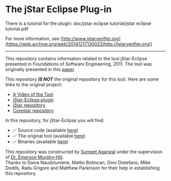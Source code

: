 The jStar Eclipse Plug-in
=============================

There is a tutorial for the plugin:
   doc/jstar eclipse tutorial/jstar eclipse tutorial.pdf

For more information, see [http://www.jstarverifier.org](https://web.archive.org/web/20141217130023/http://jstarverifier.org/)
___
This repository contains information related to the tool jStar-Eclipse presented in Foundations of Software Engineering, 2011. The tool was originally presented in this [paper](http://www.cl.cam.ac.uk/~mb741/papers/fse11.pdf).

This repository <b><i>IS NOT</i></b> the original repository for this tool. Here are some links to the original project:

* [A Video of the Tool](https://www.youtube.com/watch?v=2QRbdlppgrk)
* [jStar-Eclipse plugin](https://github.com/seplogic/jstar-eclipse/tree/master/com.jstar.eclipse.update.site)
* [jStar repository](https://github.com/seplogic/jstar)
* [Corestar repository](https://github.com/seplogic/corestar)

In this repository, for jStar-Eclipse you will find:

* :white_check_mark: Source code (available [here](https://github.com/SoftwareEngineeringToolDemos/FSE-2011-jstar-eclipse/tree/master/com.jstar.eclipse/src/com/jstar/eclipse))<br>
* :white_check_mark: The original tool (available [here](https://github.com/SoftwareEngineeringToolDemos/FSE-2011-jstar-eclipse/tree/master/com.jstar.eclipse.update.site))<br>
* :white_check_mark: Binaries (available [here](https://github.com/SoftwareEngineeringToolDemos/FSE-2011-jstar-eclipse/tree/master/bin))

This repository was constructed by [Sumeet Agarwal](https://github.com/sumeet29) under the supervision of [Dr. Emerson Murphy-Hill](https://github.com/CaptainEmerson).<br>
Thanks to Daiva Naudziuniene, Matko Botincan, Dino Distefano, Mike Dodds, Radu Grigore and Matthew Parkinson for their help in establishing this repository.
